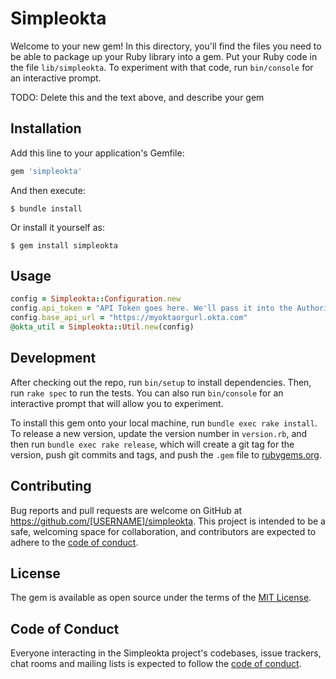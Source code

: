 # Simpleokta

Welcome to your new gem! In this directory, you'll find the files you need to be able to package up your Ruby library into a gem. Put your Ruby code in the file `lib/simpleokta`. To experiment with that code, run `bin/console` for an interactive prompt.

TODO: Delete this and the text above, and describe your gem

## Installation

Add this line to your application's Gemfile:

```ruby
gem 'simpleokta'
```

And then execute:

    $ bundle install

Or install it yourself as:

    $ gem install simpleokta

## Usage

```ruby
config = Simpleokta::Configuration.new
config.api_token = "API Token goes here. We'll pass it into the Authorization header for you"
config.base_api_url = "https://myoktaorgurl.okta.com"
@okta_util = Simpleokta::Util.new(config)
```


## Development

After checking out the repo, run `bin/setup` to install dependencies. Then, run `rake spec` to run the tests. You can also run `bin/console` for an interactive prompt that will allow you to experiment.

To install this gem onto your local machine, run `bundle exec rake install`. To release a new version, update the version number in `version.rb`, and then run `bundle exec rake release`, which will create a git tag for the version, push git commits and tags, and push the `.gem` file to [rubygems.org](https://rubygems.org).

## Contributing

Bug reports and pull requests are welcome on GitHub at https://github.com/[USERNAME]/simpleokta. This project is intended to be a safe, welcoming space for collaboration, and contributors are expected to adhere to the [code of conduct](https://github.com/[USERNAME]/simpleokta/blob/master/CODE_OF_CONDUCT.md).


## License

The gem is available as open source under the terms of the [MIT License](https://opensource.org/licenses/MIT).

## Code of Conduct

Everyone interacting in the Simpleokta project's codebases, issue trackers, chat rooms and mailing lists is expected to follow the [code of conduct](https://github.com/[USERNAME]/simpleokta/blob/master/CODE_OF_CONDUCT.md).
